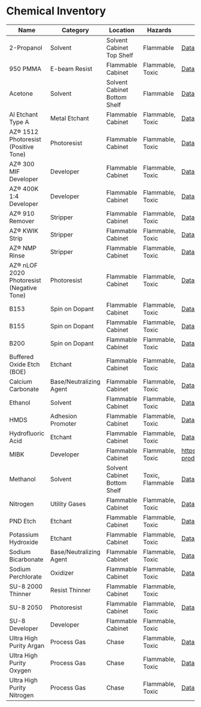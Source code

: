 # Chemical Inventory

| Name | Category | Location | Hazards | Datasheet | SDS |
|------|----------|----------|---------|-----------|-----|
| 2-Propanol | Solvent | Solvent Cabinet Top Shelf | Flammable | [Datasheet](https://www.fishersci.com/shop/products/acetone-certified-acs-fisher-chemical-12/A181) | [SDS](https://www.fishersci.com/store/msds?partNumber=A181&productDescription=ACETONE+CERTIFIED+ACS+1L&vendorId=VN00033897&countryCode=US&language=en) |
| 950 PMMA | E-beam Resist | Flammable Cabinet | Flammable, Toxic | [Datasheet]() |[SDS]() |
| Acetone | Solvent | Solvent Cabinet Bottom Shelf | Flammable | [Datasheet](https://www.fishersci.com/shop/products/acetone-certified-acs-fisher-chemical-12/A18P4?searchHijack=true&searchTerm=acetone-certified-acs-fisher-chemical-12&searchType=Rapid&matchedCatNo=A18P4) | [SDS](https://www.fishersci.com/store/msds?partNumber=A18P4&productDescription=ACETONE+ACS+4L&vendorId=VN00033897&countryCode=US&language=en) |
| Al Etchant Type A | Metal Etchant  | Flammable Cabinet | Flammable, Toxic | [Datasheet]() |[SDS]() |
| AZ® 1512 Photoresist (Positive Tone) | Photoresist | Flammable Cabinet | Flammable, Toxic | [Datasheet](https://www.microchemicals.com/dokumente/datenblaetter/tds/merck/en/tds_az_1500_series.pdf) | |
| AZ® 300 MIF Developer | Developer | Flammable Cabinet | Flammable, Toxic | [Datasheet](https://www.microchemicals.com/dokumente/datenblaetter/tds/merck/en/tds_az_mif_developer.pdf) | |
| AZ® 400K 1:4 Developer | Developer | Flammable Cabinet | Flammable, Toxic | [Datasheet](https://www.microchemicals.com/dokumente/datenblaetter/tds/merck/en/tds_az_400k_developer.pdf) | |
| AZ® 910 Remover | Stripper | Flammable Cabinet | Flammable, Toxic | [Datasheet](https://www.microchemicals.com/dokumente/datenblaetter/tds/merck/en/tds_az_400k_developer.pdf) | |
| AZ® KWIK Strip | Stripper | Flammable Cabinet | Flammable, Toxic | [Datasheet](https://www.microchemicals.com/dokumente/application_notes/photoresist_removal.pdf) | |
| AZ® NMP Rinse | Stripper | Flammable Cabinet | Flammable, Toxic | [Datasheet](https://www.microchemicals.com/dokumente/application_notes/photoresist_removal.pdf) | |
| AZ® nLOF 2020 Photoresist (Negative Tone) | Photoresist | Flammable Cabinet | Flammable, Toxic | [Datasheet](https://www.microchemicals.com/dokumente/datenblaetter/tds/merck/en/tds_az_nlof2000_series.pdf) | |
| B153 |Spin on Dopant| Flammable Cabinet | Flammable, Toxic | [Datasheet]() |[SDS]() |
| B155 |Spin on Dopant| Flammable Cabinet | Flammable, Toxic | [Datasheet]() |[SDS]() |
| B200 |Spin on Dopant| Flammable Cabinet | Flammable, Toxic | [Datasheet]() |[SDS]() |
| Buffered Oxide Etch (BOE) | Etchant | Flammable Cabinet | Flammable, Toxic | [Datasheet]() |[SDS]() |
| Calcium Carbonate | Base/Neutralizing Agent| Flammable Cabinet | Flammable, Toxic | [Datasheet]() |[SDS]() |
| Ethanol | Solvent | Flammable Cabinet | Flammable, Toxic | [Datasheet]() |[SDS]() |
| HMDS| Adhesion Promoter | Flammable Cabinet | Flammable, Toxic | [Datasheet]() |[SDS]() |
| Hydrofluoric Acid |Etchant| Flammable Cabinet | Flammable, Toxic | [Datasheet]() |[SDS]() |
| MIBK | Developer | Flammable Cabinet | Flammable, Toxic | https://productcatalog.eastman.com/tds/ProdDatasheet.aspx?product=71001084&pn=methyl-isobutyl-ketone |[SDS](https://www.nano.pitt.edu/sites/default/files/MSDS/Developers/MBIKIPA%20MSDS.pdf) |
| Methanol | Solvent | Solvent Cabinet Bottom Shelf | Toxic, Flammable | [Datasheet](https://www.fishersci.com/shop/products/methanol-certified-acs-fisher-chemical-10/A43420?searchHijack=true&searchTerm=methanol-certified-acs-fisher-chemical-10&searchType=Rapid&matchedCatNo=A43420) | [SDS](https://www.fishersci.com/store/msds?partNumber=A43420&productDescription=METHANOL+ACS+IN+SPEC+20L+DRUM&vendorId=VN00033897&countryCode=US&language=en) |
| Nitrogen | Utility Gases | Flammable Cabinet | Flammable, Toxic | [Datasheet]() |[SDS]() |
| PND Etch | Etchant | Flammable Cabinet | Flammable, Toxic | [Datasheet]() |[SDS]() |
| Potassium Hydroxide | Etchant | Flammable Cabinet | Flammable, Toxic | [Datasheet]() |[SDS]() |
| Sodium Bicarbonate| Base/Neutralizing Agent | Flammable Cabinet | Flammable, Toxic | [Datasheet]() |[SDS]() |
| Sodium Perchlorate| Oxidizer | Flammable Cabinet | Flammable, Toxic | [Datasheet]() |[SDS]() |
| SU-8 2000 Thinner | Resist Thinner | Flammable Cabinet | Flammable, Toxic | |[SDS](https://kayakuam.com/wp-content/uploads/2019/08/SDS_SU-8-2000-Thinner_-_EU.pdf) |
| SU-8 2050 | Photoresist | Flammable Cabinet | Flammable, Toxic | [Datasheet](https://kayakuam.com/wp-content/uploads/2020/08/KAM-SU-8-2000-2025-2075-Datasheet.8.19.20-final.pdf) |[SDS](https://kayakuam.com/wp-content/uploads/2019/08/SDS_SU-8-2000-Series-Resists_-_GB.pdf) |
| SU-8 Developer | Developer| Flammable Cabinet | Flammable, Toxic | |[SDS](https://kayakuam.com/wp-content/uploads/2019/08/SDS_SU-8-Developer_-_EU.pdf) |
| Ultra High Purity Argan | Process Gas | Chase | Flammable, Toxic | [Datasheet]() |[SDS]() |
| Ultra High Purity Oxygen | Process Gas | Chase | Flammable, Toxic | [Datasheet]() |[SDS]() |
| Ultra High Purity Nitrogen | Process Gas | Chase | Flammable, Toxic | [Datasheet]() |[SDS]() |

